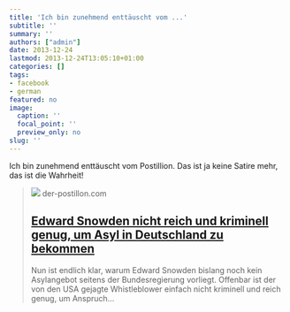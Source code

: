 ```yaml
---
title: 'Ich bin zunehmend enttäuscht vom ...'
subtitle: ''
summary: ''
authors: ["admin"]
date: 2013-12-24
lastmod: 2013-12-24T13:05:10+01:00
categories: []
tags:
- facebook
- german
featured: no
image:
  caption: ''
  focal_point: ''
  preview_only: no
slug: ''
---
```

Ich bin zunehmend enttäuscht vom Postillion. Das ist ja keine Satire mehr, das ist die Wahrheit!
> [![](https://4.bp.blogspot.com/-cLnqkL-iD0U/UrWmW4S6J5I/AAAAAAAAXv0/Pzyjh-jiHiU/w1200-h630-p-k-no-nu/Chodo.jpg)](http://www.der-postillon.com/2013/12/edward-snowden-nicht-reich-und.html)
> der-postillon.com
> ## [Edward Snowden nicht reich und kriminell genug, um Asyl in Deutschland zu bekommen](http://www.der-postillon.com/2013/12/edward-snowden-nicht-reich-und.html)
>
>Nun ist endlich klar, warum Edward Snowden bislang noch kein Asylangebot seitens der Bundesregierung vorliegt. Offenbar ist der von den USA gejagte Whistleblower einfach nicht kriminell und reich genug, um Anspruch...


